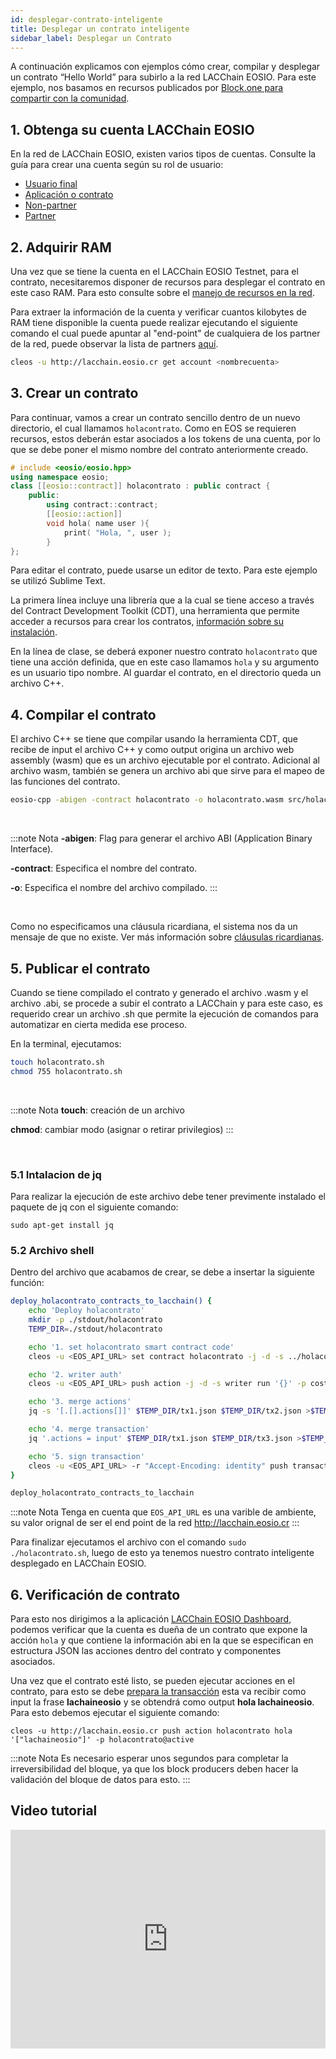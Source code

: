 ```yaml
---
id: desplegar-contrato-inteligente
title: Desplegar un contrato inteligente
sidebar_label: Desplegar un Contrato 
---
```


A continuación explicamos con ejemplos cómo crear, compilar y desplegar un contrato “Hello World” para subirlo a la red LACChain EOSIO. Para este ejemplo, nos basamos en recursos publicados por [Block.one para compartir con la comunidad](http://developers.eos.io/).

## 1. Obtenga su cuenta LACChain EOSIO

En la red de LACChain EOSIO, existen varios tipos de cuentas. Consulte la guía para crear una cuenta según su rol de usuario: 

- [Usuario final](./crear-cuenta-usuario)
- [Aplicación o contrato](./crear-cuenta-contrato)
- [Non-partner](./crear-cuenta-entidad)
- [Partner](./crear-cuenta-entidad) 

## 2. Adquirir RAM
Una vez que se tiene la cuenta en el LACChain EOSIO Testnet, para el contrato, necesitaremos disponer de recursos para desplegar el contrato en este caso RAM. Para esto consulte sobre el [manejo de recursos en la red](../recursos).

Para extraer la información de la cuenta y verificar cuantos kilobytes de RAM tiene disponible la cuenta puede realizar ejecutando el siguiente comando el cual puede apuntar al "end-point" de cualquiera de los partner de la red, puede observar la lista de partners [aquí](./partners).

```bash
cleos -u http://lacchain.eosio.cr get account <nombrecuenta>
```

## 3. Crear un contrato

Para continuar, vamos a crear un contrato sencillo dentro de un nuevo directorio, el cual llamamos `holacontrato`. Como en EOS se requieren recursos, estos deberán estar asociados a los tokens de una cuenta, por lo que se debe poner el mismo nombre del contrato anteriormente creado.

```cpp title="holacontrato.cpp"
# include <eosio/eosio.hpp>
using namespace eosio;
class [[eosio::contract]] holacontrato : public contract {
	public:
		using contract::contract;
		[[eosio::action]]
		void hola( name user ){
			print( "Hola, ", user );
		}
};
```

Para editar el contrato, puede usarse un editor de texto. Para este ejemplo se utilizó Sublime Text.

La primera línea incluye una librería que a la cual se tiene acceso a través del Contract Development Toolkit (CDT), una herramienta que permite acceder a recursos para crear los contratos, [información sobre su instalación](./ambiente-desarrollo).

En la línea de clase, se deberá exponer nuestro contrato `holacontrato` que tiene una acción definida, que en este caso llamamos `hola` y su argumento es un usuario tipo nombre. Al guardar el contrato, en el directorio queda un archivo C++.

## 4. Compilar el contrato

El archivo C++ se tiene que compilar usando la herramienta CDT, que recibe de input el archivo C++ y como output origina un archivo web assembly (wasm) que es un archivo ejecutable por el contrato. Adicional al archivo wasm, también se genera un archivo abi que sirve para el mapeo de las funciones del contrato.

```bash
eosio-cpp -abigen -contract holacontrato -o holacontrato.wasm src/holacontrato.cpp
```
<br/>

:::note Nota
**-abigen**: Flag para generar el archivo ABI (Application Binary Interface).

**-contract**: Especifica el nombre del contrato.

**-o**: Especifica el nombre del archivo compilado.
:::

<br/>

Como no especificamos una cláusula ricardiana, el sistema nos da un mensaje de que no existe. Ver más información sobre [cláusulas ricardianas](https://guias.eoscostarica.io/docs/aprender-eosio/contratos-ricardianos).

## 5. Publicar el contrato

Cuando se tiene compilado el contrato y generado el archivo .wasm y el archivo .abi, se procede a subir el contrato a LACChain y para este caso, es requerido crear un archivo .sh que permite la ejecución de comandos para automatizar en cierta medida ese proceso.

En la terminal, ejecutamos:

```bash
touch holacontrato.sh
chmod 755 holacontrato.sh
```
<br/>

:::note Nota
**touch**: creación de un archivo

**chmod**: cambiar modo (asignar o retirar privilegios)
:::

<br/>

### 5.1 Intalacion de jq

Para realizar la ejecución de este archivo debe tener previmente instalado el paquete de jq con el siguiente comando:

```
sudo apt-get install jq
```

### 5.2 Archivo shell

Dentro del archivo que acabamos de crear, se debe a insertar la siguiente función:

```bash title="holacontrato.sh"
deploy_holacontrato_contracts_to_lacchain() {   
    echo 'Deploy holacontrato'
    mkdir -p ./stdout/holacontrato
    TEMP_DIR=./stdout/holacontrato

    echo '1. set holacontrato smart contract code'
    cleos -u <EOS_API_URL> set contract holacontrato -j -d -s ../holacontrato/ >$TEMP_DIR/tx2.json

    echo '2. writer auth'
    cleos -u <EOS_API_URL> push action -j -d -s writer run '{}' -p costarica@writer >$TEMP_DIR/tx1.json

    echo '3. merge actions'
    jq -s '[.[].actions[]]' $TEMP_DIR/tx1.json $TEMP_DIR/tx2.json >$TEMP_DIR/tx3.json

    echo '4. merge transaction'
    jq '.actions = input' $TEMP_DIR/tx1.json $TEMP_DIR/tx3.json >$TEMP_DIR/tx4.json

    echo '5. sign transaction'
    cleos -u <EOS_API_URL> -r "Accept-Encoding: identity" push transaction $TEMP_DIR/tx4.json -p costarica@writer -p holacontrato@active
}

deploy_holacontrato_contracts_to_lacchain

```

:::note Nota
Tenga en cuenta que `EOS_API_URL` es una varible de ambiente, su valor orignal de ser el end point de la red http://lacchain.eosio.cr
:::

Para finalizar ejecutamos el archivo con el comando `sudo ./holacontrato.sh`, luego de esto ya tenemos nuestro contrato inteligente desplegado en LACChain EOSIO.

## 6. Verificación de contrato

Para esto nos dirigimos a la aplicación [LACChain EOSIO Dashboard](https://lacchain.eosio.online/accounts), podemos verificar que la cuenta es dueña de un contrato que expone la acción `hola` y que contiene la información abi en la que se especifican en estructura JSON las acciones dentro del contrato y componentes asociados.

Una vez que el contrato esté listo, se pueden ejecutar acciones en el contrato, para esto se debe [prepara la transacción](./transacciones) esta va recibir como input la frase **lachaineosio** y se obtendrá como output **hola lachaineosio**. Para esto debemos ejecutar el siguiente comando:

```
cleos -u http://lacchain.eosio.cr push action holacontrato hola '["lachaineosio"]' -p holacontrato@active
```

:::note Nota
Es necesario esperar unos segundos para completar la irreversibilidad del bloque, ya que los block producers deben hacer la validación del bloque de datos para esto.
:::

## Video tutorial
<iframe width="100%" height="350px" src="https://www.youtube.com/embed/nMivNMvS09Y" frameborder="0" allow="accelerometer; autoplay; encrypted-media; gyroscope; picture-in-picture" allowfullscreen></iframe>
